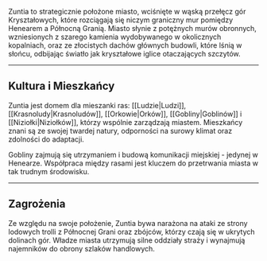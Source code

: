 
Zuntia to strategicznie położone miasto, wciśnięte w wąską przełęcz gór Kryształowych, które rozciągają się niczym graniczny mur pomiędzy Henearem a Północną Granią. Miasto słynie z potężnych murów obronnych, wzniesionych z szarego kamienia wydobywanego w okolicznych kopalniach, oraz ze złocistych dachów głównych budowli, które lśnią w słońcu, odbijając światło jak kryształowe iglice otaczających szczytów.


- - -

## **Kultura i Mieszkańcy**

Zuntia jest domem dla mieszanki ras: [[Ludzie|Ludzi]], [[Krasnoludy|Krasnoludów]], [[Orkowie|Orków]], [[Gobliny|Goblinów]] i [[Niziołki|Niziołków]], którzy wspólnie zarządzają miastem. Mieszkańcy znani są ze swojej twardej natury, odporności na surowy klimat oraz zdolności do adaptacji. 

Gobliny zajmują się utrzymaniem i budową komunikacji miejskiej - jedynej w Henearze. Współpraca między rasami jest kluczem do przetrwania miasta w tak trudnym środowisku.

- - -
## **Zagrożenia**

Ze względu na swoje położenie, Zuntia bywa narażona na ataki ze strony lodowych trolli z Północnej Grani oraz zbójców, którzy czają się w ukrytych dolinach gór. Władze miasta utrzymują silne oddziały straży i wynajmują najemników do obrony szlaków handlowych.